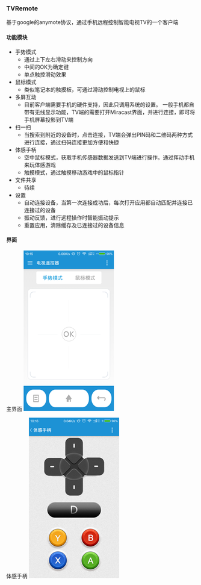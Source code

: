 ### TVRemote
基于google的anymote协议，通过手机远程控制智能电视TV的一个客户端

#### 功能模块

+ 手势模式
    * 通过上下左右滑动来控制方向
    * 中间的OK为确定键
    * 单点触控滑动效果
+ 鼠标模式
    * 类似笔记本的触摸板，可通过滑动控制电视上的鼠标
+ 多屏互动
    * 目前客户端需要手机的硬件支持，因此只调用系统的设置。
    一般手机都自带有无线显示功能，TV端的需要打开Miracast界面，并进行连接，即可将手机屏幕投影到TV端
+ 扫一扫
    * 当搜索到附近的设备时，点击连接，TV端会弹出PIN码和二维码两种方式进行连接，通过扫码连接更加方便和快捷
+ 体感手柄
    * 空中鼠标模式，获取手机传感器数据发送到TV端进行操作。通过挥动手机来玩体感游戏
    * 触摸模式，通过触摸移动游戏中的鼠标指针
+ 文件共享
    * 待续
+ 设置
    * 自动连接设备，当第一次连接成功后，每次打开应用都自动匹配并连接已连接过的设备
    * 振动反馈，进行远程操作时智能振动提示
    * 重置应用，清除缓存及已连接过的设备信息

#### 界面
主界面
![main.png](screenshots/main.png)

体感手柄
![handle.png](screenshots/handle.png)
